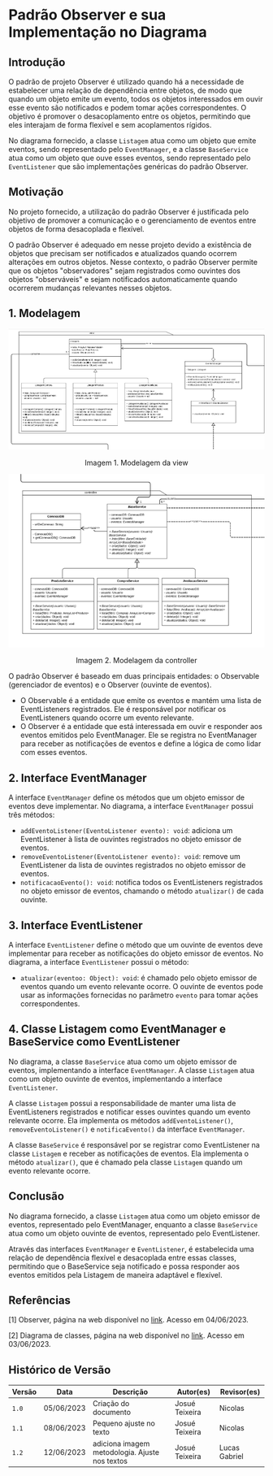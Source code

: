 # Padrão Observer e sua Implementação no Diagrama

## Introdução

O padrão de projeto Observer é utilizado quando há a necessidade de estabelecer uma relação de dependência entre
objetos, de modo que quando um objeto emite um evento, todos os objetos interessados em ouvir esse evento são
notificados e podem tomar ações correspondentes. O objetivo é promover o desacoplamento entre os objetos, permitindo que
eles interajam de forma flexível e sem acoplamentos rígidos.

No diagrama fornecido, a classe `Listagem` atua como um objeto que emite eventos, sendo representado
pelo `EventManager`, e a classe `BaseService` atua como um objeto que ouve esses eventos, sendo representado
pelo `EventListener` que são implementações genéricas do padrão Observer.

## Motivação

No projeto fornecido, a utilização do padrão Observer é justificada pelo objetivo de promover a comunicação e o
gerenciamento de eventos entre objetos de forma desacoplada e flexível.

O padrão Observer é adequado em nesse projeto devido a existência de objetos que precisam ser notificados e atualizados
quando ocorrem alterações em outros objetos. Nesse contexto, o padrão Observer permite que os objetos "observadores"
sejam registrados como ouvintes dos objetos "observáveis" e sejam notificados automaticamente quando ocorrerem mudanças
relevantes nesses objetos.

## 1. Modelagem

![view](./../assets/padroesdeprojeto/view.png)
<p align="center">Imagem 1. Modelagem da view </p>

![controller](./../assets/padroesdeprojeto/controller.png)
<p align="center">Imagem 2. Modelagem da controller </p>

O padrão Observer é baseado em duas principais entidades: o Observable (gerenciador de eventos) e o Observer (ouvinte de
eventos).

- O Observable é a entidade que emite os eventos e mantém uma lista de EventListeners registrados. Ele é responsável por
  notificar os EventListeners quando ocorre um evento relevante.
- O Observer é a entidade que está interessada em ouvir e responder aos eventos emitidos pelo EventManager. Ele se
  registra no EventManager para receber as notificações de eventos e define a lógica de como lidar com esses eventos.

## 2. Interface EventManager

A interface `EventManager` define os métodos que um objeto emissor de eventos deve implementar. No diagrama, a
interface `EventManager` possui três métodos:

- `addEventoListener(EventoListener evento): void`: adiciona um EventListener à lista de ouvintes registrados no objeto
  emissor de eventos.
- `removeEventoListener(EventoListener evento): void`: remove um EventListener da lista de ouvintes registrados no
  objeto emissor de eventos.
- `notificacaoEvento(): void`: notifica todos os EventListeners registrados no objeto emissor de eventos, chamando o
  método `atualizar()` de cada ouvinte.

## 3. Interface EventListener

A interface `EventListener` define o método que um ouvinte de eventos deve implementar para receber as notificações do
objeto emissor de eventos. No diagrama, a interface `EventListener` possui o método:

- `atualizar(eventoo: Object): void`: é chamado pelo objeto emissor de eventos quando um evento relevante ocorre. O
  ouvinte de eventos pode usar as informações fornecidas no parâmetro `evento` para tomar ações correspondentes.

## 4. Classe Listagem como EventManager e BaseService como EventListener

No diagrama, a classe `BaseService` atua como um objeto emissor de eventos, implementando a interface `EventManager`. A
classe `Listagem` atua como um objeto ouvinte de eventos, implementando a interface `EventListener`.

A classe `Listagem` possui a responsabilidade de manter uma lista de EventListeners registrados e notificar esses
ouvintes quando um evento relevante ocorre. Ela implementa os métodos `addEventoListener()`, `removeEventoListener()`
e `notificaEvento()` da interface `EventManager`.

A classe `BaseService` é responsável por se registrar como EventListener na classe `Listagem` e receber as notificações
de eventos. Ela implementa o método `atualizar()`, que é chamado pela classe `Listagem` quando um evento relevante
ocorre.

## Conclusão

No diagrama fornecido, a classe `Listagem` atua como um objeto emissor de eventos, representado pelo EventManager,
enquanto a classe `BaseService` atua como um objeto ouvinte de eventos, representado pelo EventListener.

Através das interfaces `EventManager` e `EventListener`, é estabelecida uma relação de dependência flexível e
desacoplada entre essas classes, permitindo que o BaseService seja notificado e possa responder aos eventos emitidos
pela Listagem de maneira adaptável e flexível.

## Referências

[1] Observer, página na web disponível no [link](https://refactoring.guru/design-patterns/observer). Acesso em
04/06/2023.

[2] Diagrama de classes, página na web disponível
no [link](https://lucid.app/lucidchart/4dd6a296-dbea-46b7-8bb7-b515fbc1fb05/edit?invitationId=inv_32177c76-50f9-40b1-95df-7711173e673f&page=HWEp-vi-RSFO#).
Acesso em 03/06/2023.

## Histórico de Versão

| Versão | Data       | Descrição                                      | Autor(es)      | Revisor(es)   |
|--------|------------|------------------------------------------------|----------------|---------------|
| `1.0`  | 05/06/2023 | Criação do documento                           | Josué Teixeira | Nicolas       |
| `1.1`  | 08/06/2023 | Pequeno ajuste no texto                        | Josué Teixeira | Nicolas       |
| `1.2`  | 12/06/2023 | adiciona imagem metodologia. Ajuste nos textos | Josué Teixeira | Lucas Gabriel |